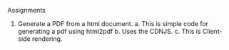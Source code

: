 Assignments
1. Generate a PDF from a html document.
   a. This is simple code for generating a pdf using html2pdf
   b. Uses the CDNJS.
   c. This is Client-side rendering.
